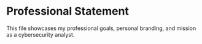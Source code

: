 # Professional Statement

This file showcases my professional goals, personal branding, and mission as a cybersecurity analyst.
